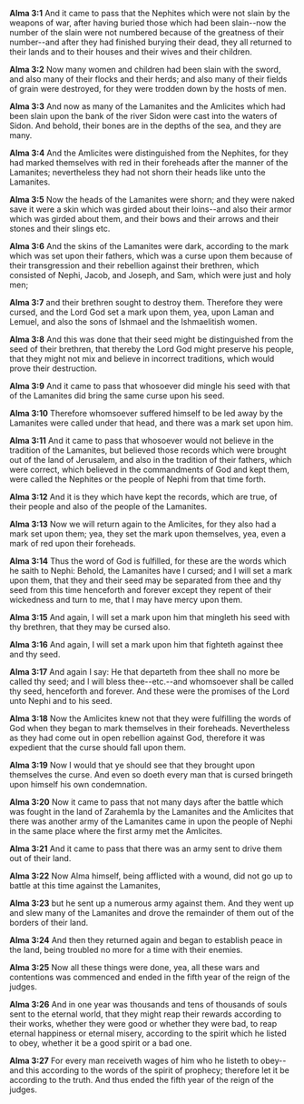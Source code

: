 **Alma 3:1** And it came to pass that the Nephites which were not slain by the weapons of war, after having buried those which had been slain--now the number of the slain were not numbered because of the greatness of their number--and after they had finished burying their dead, they all returned to their lands and to their houses and their wives and their children.

**Alma 3:2** Now many women and children had been slain with the sword, and also many of their flocks and their herds; and also many of their fields of grain were destroyed, for they were trodden down by the hosts of men.

**Alma 3:3** And now as many of the Lamanites and the Amlicites which had been slain upon the bank of the river Sidon were cast into the waters of Sidon. And behold, their bones are in the depths of the sea, and they are many.

**Alma 3:4** And the Amlicites were distinguished from the Nephites, for they had marked themselves with red in their foreheads after the manner of the Lamanites; nevertheless they had not shorn their heads like unto the Lamanites.

**Alma 3:5** Now the heads of the Lamanites were shorn; and they were naked save it were a skin which was girded about their loins--and also their armor which was girded about them, and their bows and their arrows and their stones and their slings etc.

**Alma 3:6** And the skins of the Lamanites were dark, according to the mark which was set upon their fathers, which was a curse upon them because of their transgression and their rebellion against their brethren, which consisted of Nephi, Jacob, and Joseph, and Sam, which were just and holy men;

**Alma 3:7** and their brethren sought to destroy them. Therefore they were cursed, and the Lord God set a mark upon them, yea, upon Laman and Lemuel, and also the sons of Ishmael and the Ishmaelitish women.

**Alma 3:8** And this was done that their seed might be distinguished from the seed of their brethren, that thereby the Lord God might preserve his people, that they might not mix and believe in incorrect traditions, which would prove their destruction.

**Alma 3:9** And it came to pass that whosoever did mingle his seed with that of the Lamanites did bring the same curse upon his seed.

**Alma 3:10** Therefore whomsoever suffered himself to be led away by the Lamanites were called under that head, and there was a mark set upon him.

**Alma 3:11** And it came to pass that whosoever would not believe in the tradition of the Lamanites, but believed those records which were brought out of the land of Jerusalem, and also in the tradition of their fathers, which were correct, which believed in the commandments of God and kept them, were called the Nephites or the people of Nephi from that time forth.

**Alma 3:12** And it is they which have kept the records, which are true, of their people and also of the people of the Lamanites.

**Alma 3:13** Now we will return again to the Amlicites, for they also had a mark set upon them; yea, they set the mark upon themselves, yea, even a mark of red upon their foreheads.

**Alma 3:14** Thus the word of God is fulfilled, for these are the words which he saith to Nephi: Behold, the Lamanites have I cursed; and I will set a mark upon them, that they and their seed may be separated from thee and thy seed from this time henceforth and forever except they repent of their wickedness and turn to me, that I may have mercy upon them.

**Alma 3:15** And again, I will set a mark upon him that mingleth his seed with thy brethren, that they may be cursed also.

**Alma 3:16** And again, I will set a mark upon him that fighteth against thee and thy seed.

**Alma 3:17** And again I say: He that departeth from thee shall no more be called thy seed; and I will bless thee--etc.--and whomsoever shall be called thy seed, henceforth and forever. And these were the promises of the Lord unto Nephi and to his seed.

**Alma 3:18** Now the Amlicites knew not that they were fulfilling the words of God when they began to mark themselves in their foreheads. Nevertheless as they had come out in open rebellion against God, therefore it was expedient that the curse should fall upon them.

**Alma 3:19** Now I would that ye should see that they brought upon themselves the curse. And even so doeth every man that is cursed bringeth upon himself his own condemnation.

**Alma 3:20** Now it came to pass that not many days after the battle which was fought in the land of Zarahemla by the Lamanites and the Amlicites that there was another army of the Lamanites came in upon the people of Nephi in the same place where the first army met the Amlicites.

**Alma 3:21** And it came to pass that there was an army sent to drive them out of their land.

**Alma 3:22** Now Alma himself, being afflicted with a wound, did not go up to battle at this time against the Lamanites,

**Alma 3:23** but he sent up a numerous army against them. And they went up and slew many of the Lamanites and drove the remainder of them out of the borders of their land.

**Alma 3:24** And then they returned again and began to establish peace in the land, being troubled no more for a time with their enemies.

**Alma 3:25** Now all these things were done, yea, all these wars and contentions was commenced and ended in the fifth year of the reign of the judges.

**Alma 3:26** And in one year was thousands and tens of thousands of souls sent to the eternal world, that they might reap their rewards according to their works, whether they were good or whether they were bad, to reap eternal happiness or eternal misery, according to the spirit which he listed to obey, whether it be a good spirit or a bad one.

**Alma 3:27** For every man receiveth wages of him who he listeth to obey--and this according to the words of the spirit of prophecy; therefore let it be according to the truth. And thus ended the fifth year of the reign of the judges.

